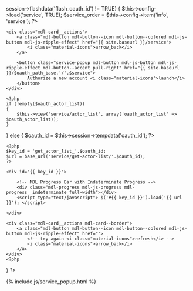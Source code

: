 ---
---

<style type="text/css">
    .demo-card-square > .mdl-card__title {
        height: 200px;
        background:
            url('{{ site.baseurl }}/assets/images/social-icon-'.$service.'.svg') center center no-repeat #FFF;
    }
</style>

<div class="mdl-card__title mdl-card--expand">
   <!-- <h3 class="mdl-card__title-text">{{ service_name }}</h3> -->
</div>

<?php
$oauth_path_base = 'action/service/add';

if ($this->session->flashdata('flash_oauth_id') != TRUE)
{
    $this->config->load('service', TRUE);
    $service_order = $this->config->item('info', 'service');
    ?>

    <div class="mdl-card__actions">
        <a class="mdl-button mdl-button--icon mdl-button--colored mdl-js-button mdl-js-ripple-effect" href="{{ site.baseurl }}/service">
            <i class="material-icons">arrow_back</i>
        </a>

        <button class="service-popup mdl-button mdl-js-button mdl-js-ripple-effect mdl-button--accent pull-right" href="{{ site.baseurl }}/$oauth_path_base.'/'.$service">
            Authorize a new account <i class="material-icons">launch</i>
        </button>
    </div>

    <?php
    if (!empty($oauth_actor_list))
    {
        $this->view('service/actor_list', array('oauth_actor_list' => $oauth_actor_list));
    }
}
else
{
    $oauth_id = $this->session->tempdata('oauth_id');
    ?>

    <?php
    $key_id = 'get_actor_list_'.$oauth_id;
    $url = base_url('service/get-actor-list/'.$oauth_id);
    ?>

    <div id="{{ key_id }}">

        <!-- MDL Progress Bar with Indeterminate Progress -->
        <div class="mdl-progress mdl-js-progress mdl-progress__indeterminate full-width"></div>
        <script type="text/javascript"> $('#{{ key_id }}').load('{{ url }}'); </script>

    </div>

    <div class="mdl-card__actions mdl-card--border">
        <a class="mdl-button mdl-button--icon mdl-button--colored mdl-js-button mdl-js-ripple-effect" href="">
            <!-- try again <i class="material-icons">refresh</i> -->
            <i class="material-icons">arrow_back</i>
        </a>
    </div>
    <?php
}
?>

 {% include js/service_popup.html %}